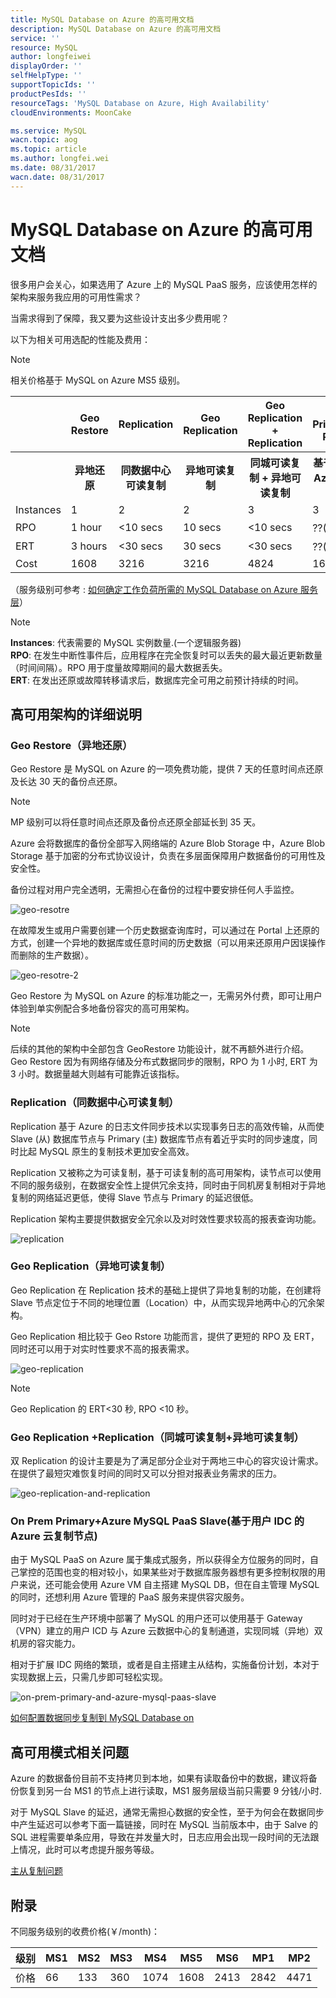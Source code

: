 ```yaml
---
title: MySQL Database on Azure 的高可用文档
description: MySQL Database on Azure 的高可用文档
service: ''
resource: MySQL
author: longfeiwei
displayOrder: ''
selfHelpType: ''
supportTopicIds: ''
productPesIds: ''
resourceTags: 'MySQL Database on Azure, High Availability'
cloudEnvironments: MoonCake

ms.service: MySQL
wacn.topic: aog
ms.topic: article
ms.author: longfei.wei
ms.date: 08/31/2017
wacn.date: 08/31/2017
---
```

# MySQL Database on Azure 的高可用文档

很多用户会关心，如果选用了 Azure 上的 MySQL PaaS 服务，应该使用怎样的架构来服务我应用的可用性需求？

当需求得到了保障，我又要为这些设计支出多少费用呢？

以下为相关可用选配的性能及费用：

> [!NOTE]
> 相关价格基于 MySQL on Azure MS5 级别。

<table>
	<tr>
        <th></th>
	    <th>Geo Restore</th>
	    <th>Replication</th>
	    <th>Geo Replication</th>
	    <th>Geo Replication + Replication</th>
	    <th>On Prem Primary+Azure PaaS Slave</th>
	</tr>
	<tr>
        <th></th>
	    <th>异地还原</th>
	    <th>同数据中心可读复制</th>
	    <th>异地可读复制</th>
	    <th>同城可读复制 + 异地可读复制</th>
	    <th>基于用户 IDC 的 Azure 云复制节点</th>
	</tr>
	<tr>
	    <td>Instances</td>
	    <td>1</td>
	    <td>2</td>
	    <td>2</td>
	    <td>3</td>
	    <td>3</td>
	</tr>
	<tr>
	    <td>RPO</td>
	    <td>1 hour</td>
	    <td><10 secs</td>
	    <td>10 secs</td>
	    <td><10 secs</td>
	    <td>??(受限于网络)</td>
	</tr>
	<tr>
	    <td>ERT </td>
	    <td>3 hours</td>
	    <td><30 secs</td>
	    <td>30 secs</td>
	    <td><30 secs</td>
	    <td>??(受限于网络)</td>
	</tr>
	<tr>
	    <td>Cost</td>
	    <td>1608</td>
	    <td>3216</td>
	    <td>3216</td>
	    <td>4824</td>
	    <td>1608+???</td>
	</tr>
</table>


（服务级别可参考 : [如何确定工作负荷所需的 MySQL Database on Azure 服务层](https://docs.azure.cn/zh-cn/mysql/mysql-database-service-tiers)）

> [!NOTE]
> **Instances**: 代表需要的 MySQL 实例数量.(一个逻辑服务器)  
> **RPO**: 在发生中断性事件后，应用程序在完全恢复时可以丢失的最大最近更新数量（时间间隔）。RPO 用于度量故障期间的最大数据丢失。  
>**ERT**: 在发出还原或故障转移请求后，数据库完全可用之前预计持续的时间。

## 高可用架构的详细说明

### Geo Restore（异地还原）

Geo Restore 是 MySQL on Azure 的一项免费功能，提供 7 天的任意时间点还原及长达 30 天的备份点还原。

> [!NOTE]
> MP 级别可以将任意时间点还原及备份点还原全部延长到 35 天。

Azure 会将数据库的备份全部写入网络端的 Azure Blob Storage 中，Azure Blob Storage 基于加密的分布式协议设计，负责在多层面保障用户数据备份的可用性及安全性。

备份过程对用户完全透明，无需担心在备份的过程中要安排任何人手监控。

![geo-resotre](media/aog-mysql-high-availability-guidance/geo-resotre.png)

在故障发生或用户需要创建一个历史数据查询库时，可以通过在 Portal 上还原的方式，创建一个异地的数据库或任意时间的历史数据（可以用来还原用户因误操作而删除的生产数据）。

![geo-resotre-2](media/aog-mysql-high-availability-guidance/geo-resotre-2.png)

Geo Restore 为 MySQL on Azure 的标准功能之一，无需另外付费，即可让用户体验到单实例配合多地备份容灾的高可用架构。

> [!NOTE]
> 后续的其他的架构中全部包含 GeoRestore 功能设计，就不再额外进行介绍。  
> Geo Restore 因为有网络存储及分布式数据同步的限制，RPO 为 1 小时, ERT 为 3 小时。数据量越大则越有可能靠近该指标。

### Replication（同数据中心可读复制）

Replication 基于 Azure 的日志文件同步技术以实现事务日志的高效传输，从而使 Slave (从) 数据库节点与 Primary (主) 数据库节点有着近乎实时的同步速度，同时比起 MySQL 原生的复制技术更加安全高效。

Replication 又被称之为可读复制，基于可读复制的高可用架构，读节点可以使用不同的服务级别，在数据安全性上提供冗余支持，同时由于同机房复制相对于异地复制的网络延迟更低，使得 Slave 节点与 Primary 的延迟很低。

Replication 架构主要提供数据安全冗余以及对时效性要求较高的报表查询功能。

![replication](media/aog-mysql-high-availability-guidance/replication.png)

### Geo Replication（异地可读复制）

Geo Replication 在 Replication 技术的基础上提供了异地复制的功能，在创建将 Slave 节点定位于不同的地理位置（Location）中，从而实现异地两中心的冗余架构。

Geo Replication 相比较于 Geo Rstore 功能而言，提供了更短的 RPO 及 ERT，同时还可以用于对实时性要求不高的报表需求。

![geo-replication](media/aog-mysql-high-availability-guidance/geo-replication.png)

> [!NOTE]
> Geo Replication 的 ERT<30 秒, RPO <10 秒。

### Geo Replication +Replication（同城可读复制+异地可读复制）

双 Replication 的设计主要是为了满足部分企业对于两地三中心的容灾设计需求。在提供了最短灾难恢复时间的同时又可以分担对报表业务需求的压力。

![geo-replication-and-replication](media/aog-mysql-high-availability-guidance/geo-replication-and-replication.png)

### On Prem Primary+Azure MySQL PaaS Slave(基于用户 IDC 的 Azure 云复制节点)

由于 MySQL PaaS on Azure 属于集成式服务，所以获得全方位服务的同时，自己掌控的范围也变的相对较小，如果某些对于数据库服务器想有更多控制权限的用户来说，还可能会使用 Azure VM 自主搭建 MySQL DB，但在自主管理 MySQL 的同时，还想利用 Azure 管理的 PaaS 服务来提供容灾服务。

同时对于已经在生产环境中部署了 MySQL 的用户还可以使用基于 Gateway（VPN）建立的用户 ICD 与 Azure 云数据中心的复制通道，实现同城（异地）双机房的容灾能力。

相对于扩展 IDC 网络的繁琐，或者是自主搭建主从结构，实施备份计划，本对于实现数据上云，只需几步即可轻松实现。

![on-prem-primary-and-azure-mysql-paas-slave](media/aog-mysql-high-availability-guidance/on-prem-primary-and-azure-mysql-paas-slave.png)

[如何配置数据同步复制到 MySQL Database on](Azurehttps://docs.azure.cn/zh-cn/mysql/mysql-database-data-replication)

## 高可用模式相关问题

Azure 的数据备份目前不支持拷贝到本地，如果有读取备份中的数据，建议将备份恢复到另一台 MS1 的节点上进行读取，MS1 服务层级当前只需要 9 分钱/小时.

对于 MySQL Slave 的延迟，通常无需担心数据的安全性，至于为何会在数据同步中产生延迟可以参考下面一篇链接，同时在 MySQL 当前版本中，由于 Salve 的 SQL 进程需要单条应用，导致在并发量大时，日志应用会出现一段时间的无法跟上情况，此时可以考虑提升服务等级。

[主从复制问题](https://docs.azure.cn/zh-cn/mysql/mysql-database-readreplicainquiry)

## 附录

不同服务级别的收费价格(￥/month)：

| 级别 | MS1 | MS2 | MS3 | MS4  | MS5  | MS6  | MP1  | MP2  |
| ---- | --- | --- | --- | ---- | ---- | ---- | ---- | ---- |
| 价格 | 66  | 133 | 360 | 1074 | 1608 | 2413 | 2842 | 4471 |

